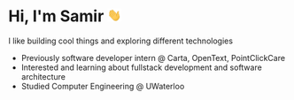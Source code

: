 # Hi, I'm Samir <img src="https://raw.githubusercontent.com/samirrh/samirrh/master/wave.gif" width="5%">

I like building cool things and exploring different technologies

- Previously software developer intern @ Carta, OpenText, PointClickCare
- Interested and learning about fullstack development and software architecture
- Studied Computer Engineering @ UWaterloo

